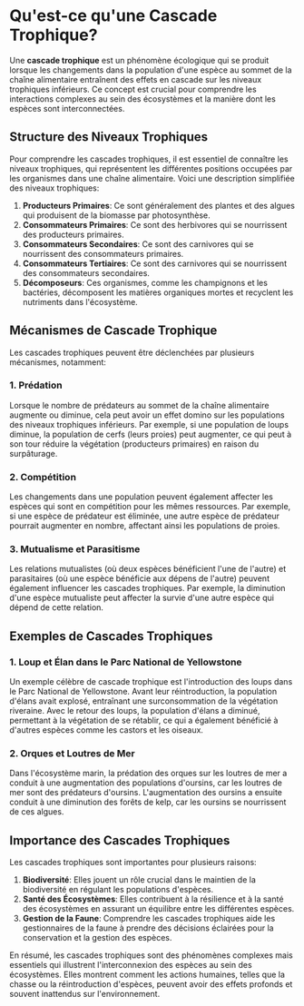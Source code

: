 # Qu'est-ce qu'une Cascade Trophique?

Une **cascade trophique** est un phénomène écologique qui se produit lorsque les changements dans la population d'une espèce au sommet de la chaîne alimentaire entraînent des effets en cascade sur les niveaux trophiques inférieurs. Ce concept est crucial pour comprendre les interactions complexes au sein des écosystèmes et la manière dont les espèces sont interconnectées.

## Structure des Niveaux Trophiques

Pour comprendre les cascades trophiques, il est essentiel de connaître les niveaux trophiques, qui représentent les différentes positions occupées par les organismes dans une chaîne alimentaire. Voici une description simplifiée des niveaux trophiques:

1. **Producteurs Primaires**: Ce sont généralement des plantes et des algues qui produisent de la biomasse par photosynthèse.
2. **Consommateurs Primaires**: Ce sont des herbivores qui se nourrissent des producteurs primaires.
3. **Consommateurs Secondaires**: Ce sont des carnivores qui se nourrissent des consommateurs primaires.
4. **Consommateurs Tertiaires**: Ce sont des carnivores qui se nourrissent des consommateurs secondaires.
5. **Décomposeurs**: Ces organismes, comme les champignons et les bactéries, décomposent les matières organiques mortes et recyclent les nutriments dans l'écosystème.

## Mécanismes de Cascade Trophique

Les cascades trophiques peuvent être déclenchées par plusieurs mécanismes, notamment:

### 1. **Prédation**

Lorsque le nombre de prédateurs au sommet de la chaîne alimentaire augmente ou diminue, cela peut avoir un effet domino sur les populations des niveaux trophiques inférieurs. Par exemple, si une population de loups diminue, la population de cerfs (leurs proies) peut augmenter, ce qui peut à son tour réduire la végétation (producteurs primaires) en raison du surpâturage.

### 2. **Compétition**

Les changements dans une population peuvent également affecter les espèces qui sont en compétition pour les mêmes ressources. Par exemple, si une espèce de prédateur est éliminée, une autre espèce de prédateur pourrait augmenter en nombre, affectant ainsi les populations de proies.

### 3. **Mutualisme et Parasitisme**

Les relations mutualistes (où deux espèces bénéficient l'une de l'autre) et parasitaires (où une espèce bénéficie aux dépens de l'autre) peuvent également influencer les cascades trophiques. Par exemple, la diminution d'une espèce mutualiste peut affecter la survie d'une autre espèce qui dépend de cette relation.

## Exemples de Cascades Trophiques

### 1. **Loup et Élan dans le Parc National de Yellowstone**

Un exemple célèbre de cascade trophique est l'introduction des loups dans le Parc National de Yellowstone. Avant leur réintroduction, la population d'élans avait explosé, entraînant une surconsommation de la végétation riveraine. Avec le retour des loups, la population d'élans a diminué, permettant à la végétation de se rétablir, ce qui a également bénéficié à d'autres espèces comme les castors et les oiseaux.

### 2. **Orques et Loutres de Mer**

Dans l'écosystème marin, la prédation des orques sur les loutres de mer a conduit à une augmentation des populations d'oursins, car les loutres de mer sont des prédateurs d'oursins. L'augmentation des oursins a ensuite conduit à une diminution des forêts de kelp, car les oursins se nourrissent de ces algues.

## Importance des Cascades Trophiques

Les cascades trophiques sont importantes pour plusieurs raisons:

1. **Biodiversité**: Elles jouent un rôle crucial dans le maintien de la biodiversité en régulant les populations d'espèces.
2. **Santé des Écosystèmes**: Elles contribuent à la résilience et à la santé des écosystèmes en assurant un équilibre entre les différentes espèces.
3. **Gestion de la Faune**: Comprendre les cascades trophiques aide les gestionnaires de la faune à prendre des décisions éclairées pour la conservation et la gestion des espèces.

En résumé, les cascades trophiques sont des phénomènes complexes mais essentiels qui illustrent l'interconnexion des espèces au sein des écosystèmes. Elles montrent comment les actions humaines, telles que la chasse ou la réintroduction d'espèces, peuvent avoir des effets profonds et souvent inattendus sur l'environnement.